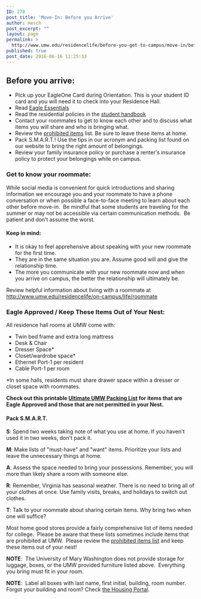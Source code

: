 ```yaml
---
ID: 278
post_title: 'Move-In: Before you Arrive'
author: mesch
post_excerpt: ""
layout: page
permalink: >
  http://www.umw.edu/residencelife/before-you-get-to-campus/move-in/before-you-arrive/
published: true
post_date: 2016-06-16 11:25:33
---
```

<h2><strong>Before you arrive:</strong></h2>
<ul>
 	<li>Pick up your EagleOne Card during Orientation. This is your student ID card and you will need it to check into your Residence Hall.</li>
 	<li>Read <a href="http://publications.umw.edu/eagleessentials/">Eagle Essentials</a></li>
 	<li>Read the residential policies in the <a href="http://publications.umw.edu/student-handbook/">student handbook</a></li>
 	<li>Contact your roommates to get to know each other and to discuss what items you will share and who is bringing what.</li>
 	<li>Review the <a href="http://www.umw.edu/residencelife/before-you-get-to-campus/move-in/prohibited-in-residence-halls/">prohibited items</a> list. Be sure to leave these items at home.</li>
 	<li>Pack S.M.A.R.T.! Use the tips in our acronym and packing list found on our website to bring the right amount of belongings.</li>
 	<li>Review your family insurance policy or purchase a renter's insurance policy to protect your belongings while on campus.</li>
</ul>
<h3>Get to know your roommate:</h3>
While social media is convenient for quick introductions and sharing information we encourage you and your roommate to have a phone conversation or when possible a face-to-face meeting to learn about each other before move-in.  Be mindful that some students are traveling for the summer or may not be accessible via certain communication methods.  Be patient and don’t assume the worst.
<h4>Keep in mind:</h4>
<ul>
 	<li>It is okay to feel apprehensive about speaking with your new roommate for the first time.</li>
 	<li>They are in the same situation you are. Assume good will and give the relationship time.</li>
 	<li>The more you communicate with your new roommate now and when you arrive on campus, the better the relationship will ultimately be.</li>
</ul>
Review helpful information about living with a roommate at <a href="http://www.umw.edu/residencelife/on-campus/life/roommate/">http://www.umw.edu/residencelife/on-campus/life/roommate</a>
<h3>Eagle Approved / Keep These Items Out of Your Nest:</h3>
All residence hall rooms at UMW come with:
<ul>
 	<li>Twin bed frame and extra long mattress</li>
 	<li>Desk &amp; Chair</li>
 	<li>Dresser Space*</li>
 	<li>Closet/wardrobe space*</li>
 	<li>Ethernet Port-1 per resident</li>
 	<li>Cable Port-1 per room</li>
</ul>
*In some halls, residents must share drawer space within a dresser or closet space with roommates.

<strong>Check out this printable <a href="http://www.umw.edu/residencelife/wp-content/uploads/sites/30/2016/06/Eagle-Approved-list.pdf">Ultimate UMW Packing List</a> for items that are Eagle Approved and those that are not permitted in your Nest.</strong>
<h4>Pack S.M.A.R.T.</h4>
<strong>S</strong>: Spend two weeks taking note of what you use at home. If you haven't used it in two weeks, don't pack it.

<strong>M</strong>: Make lists of "must-have" and "want" items. Prioritize your lists and leave the unnecessary things at home.

<strong>A</strong>: Assess the space needed to bring your possessions. Remember, you will more than likely share a room with someone else.

<strong>R</strong>: Remember, Virginia has seasonal weather. There is no need to bring all of your clothes at once. Use family visits, breaks, and holidays to switch out clothes.

<strong>T</strong>: Talk to your roommate about sharing certain items. Why bring two when one will suffice?

Most home good stores provide a fairly comprehensive list of items needed for college.  Please be aware that these lists sometimes include items that are prohibited at UMW.  Please review the <a href="http://www.umw.edu/residencelife/before-you-get-to-campus/move-in/prohibited-in-residence-halls/">prohibited items list</a> and keep these items out of your nest!

<strong>NOTE</strong>:  The University of Mary Washington does not provide storage for luggage, boxes, or the UMW provided furniture listed above.  Everything you bring must fit in your room.

<strong>NOTE</strong>:  Label all boxes with last name, first initial, building, room number.  Forgot your building and room? Check <a href="https://umw.starrezhousing.com/starrezportal">the Housing Portal</a>.